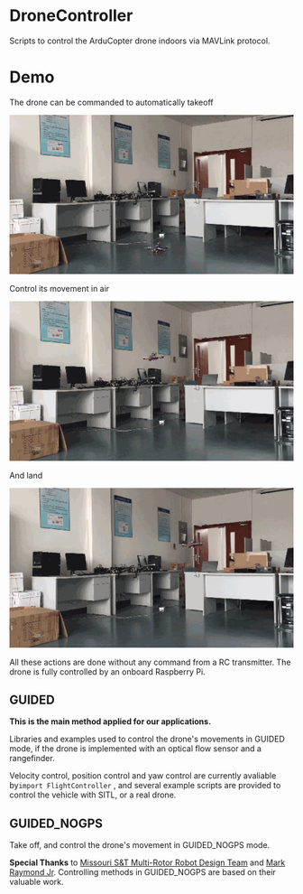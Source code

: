 # DroneController
Scripts to control the ArduCopter drone indoors via MAVLink protocol.

# Demo

The drone can be commanded to automatically takeoff

![takeoff](doc/takeoff_clip.gif)

Control its movement in air

![rect](doc/rect_clip.gif)

And land

![land](doc/land_clip.gif)

All these actions are done without any command from a RC transmitter. The drone is fully controlled by an onboard Raspberry Pi.

## GUIDED

**This is the main method applied for our applications.**

Libraries and examples used to control the drone's movements in GUIDED mode, if the drone is implemented with an optical flow sensor and a rangefinder.

Velocity control, position control and yaw control are currently avaliable by``import FlightController`` , and several example scripts are provided to control the vehicle with SITL, or a real drone.

## GUIDED_NOGPS

Take off, and control the drone's movement in GUIDED_NOGPS mode.

**Special Thanks** to [Missouri S&T Multi-Rotor Robot Design Team](https://github.com/MST-MRR) and [Mark Raymond Jr](https://github.com/markrjr). Controlling methods in GUIDED_NOGPS are based on their valuable work.

